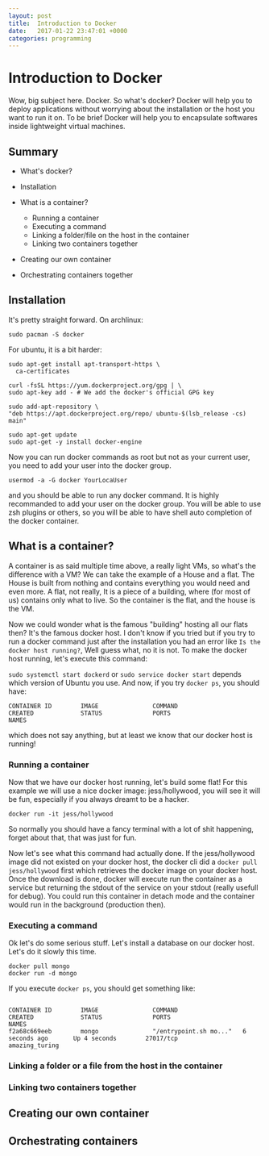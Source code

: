 ```yaml
---
layout: post
title:  Introduction to Docker
date:   2017-01-22 23:47:01 +0000
categories: programming
---
```


# Introduction to Docker

Wow, big subject here. Docker. So what's docker? Docker will help you to deploy applications without worrying about the installation or the host you want to run it on. To be brief Docker will help you to encapsulate softwares inside lightweight virtual machines.

## Summary

* What's docker?
* Installation
* What is a container?
  * Running a container
  * Executing a command
  * Linking a folder/file on the host in the container
  * Linking two containers together

* Creating our own container
* Orchestrating containers together

## Installation

It's pretty straight forward. On archlinux:

`sudo pacman -S docker`

For ubuntu, it is a bit harder:

```
sudo apt-get install apt-transport-https \
  ca-certificates

curl -fsSL https://yum.dockerproject.org/gpg | \
sudo apt-key add - # We add the docker's official GPG key

sudo add-apt-repository \
"deb https://apt.dockerproject.org/repo/ ubuntu-$(lsb_release -cs) main"

sudo apt-get update
sudo apt-get -y install docker-engine
```

Now you can run docker commands as root but not as your current user, you need to add your user into the docker group.

`usermod -a -G docker YourLocaUser`

and you should be able to run any docker command. It is highly recommanded to add your user on the docker group. You will be able to use zsh plugins or others, so you will be able to have shell auto completion of the docker container.

## What is a container?

A container is as said multiple time above, a really light VMs, so what's the difference with a VM? We can take the example of a House and a flat. The House is built from nothing and contains everything you would need and even more. A flat, not really, It is a piece of a building, where (for most of us) contains only what to live. So the container is the flat, and the house is the VM.

Now we could wonder what is the famous "building" hosting all our flats then? It's the famous docker host. I don't know if you tried but if you try to run a docker command just after the installation you had an error like `Is the docker host running?`, Well guess what, no it is not. To make the docker host running, let's execute this command:

`sudo systemctl start dockerd` or `sudo service docker start` depends which version of Ubuntu you use. And now, if you try `docker ps`, you should have:

```CONTAINER ID        IMAGE               COMMAND                  CREATED             STATUS              PORTS                          NAMES```

which does not say anything, but at least we know that our docker host is running!

### Running a container

Now that we have our docker host running, let's build some flat! For this example we will use a nice docker image: jess/hollywood, you will see it will be fun, especially if you always dreamt to be a hacker.

`docker run -it jess/hollywood`

So normally you should have a fancy terminal with a lot of shit happening, forget about that, that was just for fun.

Now let's see what this command had actually done. If the jess/hollywood image did not existed on your docker host, the docker cli did a `docker pull jess/hollywood` first which retrieves the docker image on your docker host. Once the download is done, docker will execute run the container as a service but returning the stdout of the service on your stdout (really usefull for debug). You could run this container in detach mode and the container would run in the background (production then).

### Executing a command

Ok let's do some serious stuff. Let's install a database on our docker host. Let's do it slowly this time.

```
docker pull mongo
docker run -d mongo
```

If you execute `docker ps`, you should get something like:

```

CONTAINER ID        IMAGE               COMMAND                  CREATED             STATUS              PORTS                          NAMESf2a68c669eeb        mongo               "/entrypoint.sh mo..."   6 seconds ago       Up 4 seconds        27017/tcp                      amazing_turing
```

### Linking a folder or a file from the host in the container

### Linking two containers together

## Creating our own container
## Orchestrating containers


